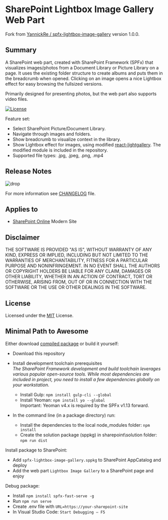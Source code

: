 # SharePoint Lightbox Image Gallery Web Part

Fork from [YannickRe / spfx-lightbox-image-gallery](https://github.com/YannickRe/spfx-lightbox-image-gallery) version 1.0.0.

## Summary
A SharePoint web part, created with SharePoint Framework (SPFx) that visualizes images/photos from a Document Library or Picture Library on a page. It uses the existing folder structure to create albums and puts them in the breadcrumb when opened. Clicking on an image opens a nice Lightbox effect for easy browsing the fullsized versions.

Primarily designed for presenting photos, but the web part also supports video files.

[![License](https://img.shields.io/badge/License-MIT-blue.svg)](LICENSE)

<!-- ![directory](/assets/SPFxLightRoomImageGalleryWebPart.gif) -->

Feature set:
- Select SharePoint Picture/Document Library.
- Navigate through images and folders.
- Show breadcrumb to visualize context in the library.
- Show Lightbox effect for images, using modified [react-lightgallery](https://github.com/VLZH/react-lightgallery). The modified module is included in the repository.
- Supported file types: .jpg, .jpeg, .png, .mp4

## Release Notes

![drop](https://img.shields.io/badge/Version-2.1.0-green.svg)

For more information see [CHANGELOG](CHANGELOG.md) file.

## Applies to

* [SharePoint Online](https://docs.microsoft.com/sharepoint/dev/spfx/sharepoint-framework-overview) Modern Site

## Disclaimer
THE SOFTWARE IS PROVIDED "AS IS", WITHOUT WARRANTY OF ANY KIND, EXPRESS OR IMPLIED, INCLUDING BUT NOT LIMITED TO THE WARRANTIES OF MERCHANTABILITY, FITNESS FOR A PARTICULAR PURPOSE AND NONINFRINGEMENT. IN NO EVENT SHALL THE AUTHORS OR COPYRIGHT HOLDERS BE LIABLE FOR ANY CLAIM, DAMAGES OR OTHER LIABILITY, WHETHER IN AN ACTION OF CONTRACT, TORT OR OTHERWISE, ARISING FROM, OUT OF OR IN CONNECTION WITH THE SOFTWARE OR THE USE OR OTHER DEALINGS IN THE SOFTWARE.

## License
Licensed under the [MIT](LICENSE.md) License.

## Minimal Path to Awesome
Either download [compiled package](https://github.com/chrobaktruhlik/spfx-lightbox-image-gallery/releases/latest) or build it yourself:

- Download this repository
- Install development toolchain prerequisites<br><span style="font-style:italic;">The SharePoint Framework development and build toolchain leverages various popular open-source tools. While most dependencies are included in project, you need to install a few dependencies globally on your workstation.</span>

  - Install Gulp: `npm install gulp-cli --global`
  - Install Yeoman: `npm install yo --global`<br>Important: Yeoman v4.x is required by the SPFx v1.13 forward.
- In the command line (in a package directory) run:
  - Install the dependencies to the local node_modules folder: `npm install`
  - Create the solution package (sppkg) in sharepoint\solution folder: `npm run dist`

Install package to SharePoint:
- Add `spfx-lightbox-image-gallery.sppkg` to SharePoint AppCatalog and deploy
- Add the web part `Lightbox Image Gallery` to a SharePoint page and enjoy

Debug package:
- Install `npm install spfx-fast-serve -g`
- Run `npm run serve`
- Create .env file with `URL=https://your-sharepoint-site`
- In Visual Studio Code: `Start Debugging – F5`